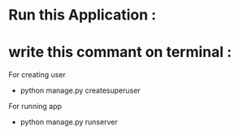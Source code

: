 # Run this Application :

# write this commant on terminal :
For creating user
- python manage.py createsuperuser

For running app
- python manage.py runserver
